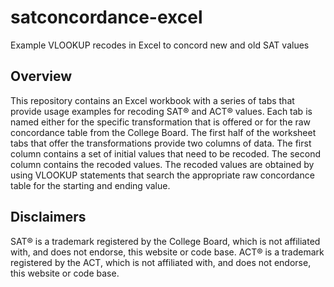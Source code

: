 # satconcordance-excel
Example VLOOKUP recodes in Excel to concord new and old SAT values

## Overview
This repository contains an Excel workbook with a series of tabs that provide usage examples for recoding SAT® and ACT® values. Each tab is named either for the specific transformation that is offered or for the raw concordance table from the College Board. The first half of the worksheet tabs that offer the transformations provide two columns of data. The first column contains a set of initial values that need to be recoded. The second column contains the recoded values. The recoded values are obtained by using VLOOKUP statements that search the appropriate raw concordance table for the starting and ending value.

## Disclaimers
SAT® is a trademark registered by the College Board, which is not affiliated with, and does not endorse, this website or code base.
ACT® is a trademark registered by the ACT, which is not affiliated with, and does not endorse, this website or code base.